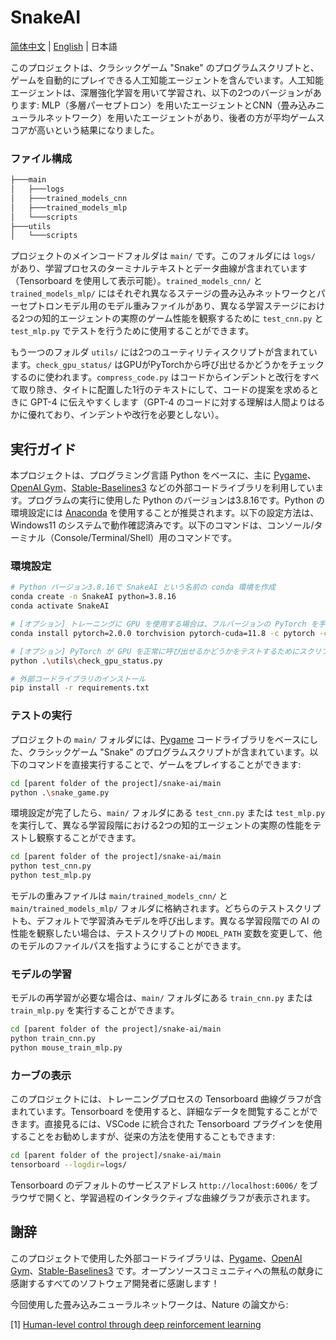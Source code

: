 # SnakeAI

[简体中文](README_CN.md) | [English](README.md) | 日本語

このプロジェクトは、クラシックゲーム "Snake" のプログラムスクリプトと、ゲームを自動的にプレイできる人工知能エージェントを含んでいます。人工知能エージェントは、深層強化学習を用いて学習され、以下の2つのバージョンがあります: MLP（多層パーセプトロン）を用いたエージェントとCNN（畳み込みニューラルネットワーク）を用いたエージェントがあり、後者の方が平均ゲームスコアが高いという結果になりました。

### ファイル構成

```bash
├───main
│   ├───logs
│   ├───trained_models_cnn
│   ├───trained_models_mlp
│   └───scripts
├───utils
│   └───scripts
```

プロジェクトのメインコードフォルダは `main/` です。このフォルダには `logs/` があり、学習プロセスのターミナルテキストとデータ曲線が含まれています（Tensorboard を使用して表示可能）。`trained_models_cnn/` と `trained_models_mlp/` にはそれぞれ異なるステージの畳み込みネットワークとパーセプトロンモデル用のモデル重みファイルがあり、異なる学習ステージにおける2つの知的エージェントの実際のゲーム性能を観察するために `test_cnn.py` と `test_mlp.py` でテストを行うために使用することができます。

もう一つのフォルダ `utils/` には2つのユーティリティスクリプトが含まれています。`check_gpu_status/` はGPUがPyTorchから呼び出せるかどうかをチェックするのに使われます。`compress_code.py` はコードからインデントと改行をすべて取り除き、タイトに配置した1行のテキストにして、コードの提案を求めるときに GPT-4 に伝えやすくします（GPT-4 のコードに対する理解は人間よりはるかに優れており、インデントや改行を必要としない）。

## 実行ガイド

本プロジェクトは、プログラミング言語 Python をベースに、主に [Pygame](https://www.pygame.org/news)、[OpenAI Gym](https://github.com/openai/gym)、[Stable-Baselines3](https://stable-baselines3.readthedocs.io/en/master/) などの外部コードライブラリを利用しています。プログラムの実行に使用した Python のバージョンは3.8.16です。Python の環境設定には [Anaconda](https://www.anaconda.com) を使用することが推奨されます。以下の設定方法は、Windows11 のシステムで動作確認済みです。以下のコマンドは、コンソール/ターミナル（Console/Terminal/Shell）用のコマンドです。

### 環境設定

```bash
# Python バージョン3.8.16で SnakeAI という名前の conda 環境を作成
conda create -n SnakeAI python=3.8.16
conda activate SnakeAI

# [オプション] トレーニングに GPU を使用する場合は、フルバージョンの PyTorch を手動でインストール
conda install pytorch=2.0.0 torchvision pytorch-cuda=11.8 -c pytorch -c nvidia

# [オプション] PyTorch が GPU を正常に呼び出せるかどうかをテストするためにスクリプトを実行
python .\utils\check_gpu_status.py

# 外部コードライブラリのインストール
pip install -r requirements.txt
```

### テストの実行

プロジェクトの `main/` フォルダには、[Pygame](https://www.pygame.org/news) コードライブラリをベースにした、クラシックゲーム "Snake" のプログラムスクリプトが含まれています。以下のコマンドを直接実行することで、ゲームをプレイすることができます:

```bash
cd [parent folder of the project]/snake-ai/main
python .\snake_game.py
```

環境設定が完了したら、`main/` フォルダにある `test_cnn.py` または `test_mlp.py` を実行して、異なる学習段階における2つの知的エージェントの実際の性能をテストし観察することができます。

```bash
cd [parent folder of the project]/snake-ai/main
python test_cnn.py
python test_mlp.py
```

モデルの重みファイルは `main/trained_models_cnn/` と `main/trained_models_mlp/` フォルダに格納されます。どちらのテストスクリプトも、デフォルトで学習済みモデルを呼び出します。異なる学習段階での AI の性能を観察したい場合は、テストスクリプトの `MODEL_PATH` 変数を変更して、他のモデルのファイルパスを指すようにすることができます。

### モデルの学習

モデルの再学習が必要な場合は、`main/` フォルダにある `train_cnn.py` または `train_mlp.py` を実行することができます。

```bash
cd [parent folder of the project]/snake-ai/main
python train_cnn.py
python mouse_train_mlp.py
```

### カーブの表示

このプロジェクトには、トレーニングプロセスの Tensorboard 曲線グラフが含まれています。Tensorboard を使用すると、詳細なデータを閲覧することができます。直接見るには、VSCode に統合された Tensorboard プラグインを使用することをお勧めしますが、従来の方法を使用することもできます:

```bash
cd [parent folder of the project]/snake-ai/main
tensorboard --logdir=logs/
```

Tensorboard のデフォルトのサービスアドレス `http://localhost:6006/` をブラウザで開くと、学習過程のインタラクティブな曲線グラフが表示されます。

## 謝辞
このプロジェクトで使用した外部コードライブラリは、[Pygame](https://www.pygame.org/news)、[OpenAI Gym](https://github.com/openai/gym)、[Stable-Baselines3](https://stable-baselines3.readthedocs.io/en/master/) です。オープンソースコミュニティへの無私の献身に感謝するすべてのソフトウェア開発者に感謝します！

今回使用した畳み込みニューラルネットワークは、Nature の論文から:

[1] [Human-level control through deep reinforcement learning](https://www.nature.com/articles/nature14236)

